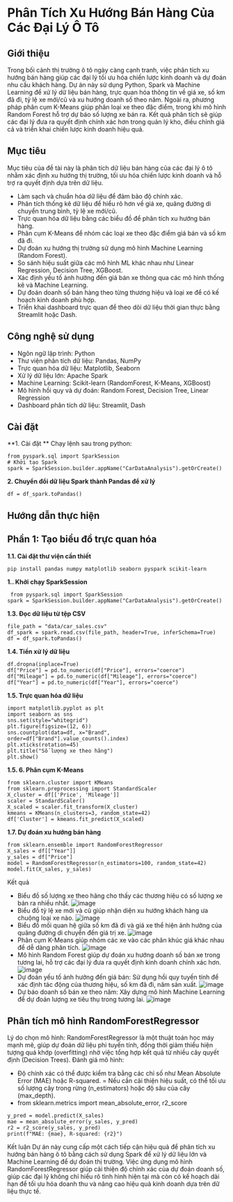 # **Phân Tích Xu Hướng Bán Hàng Của Các Đại Lý Ô Tô**
## **Giới thiệu** 
Trong bối cảnh thị trường ô tô ngày càng cạnh tranh, việc phân tích xu hướng bán hàng giúp các đại lý tối ưu hóa chiến lược kinh doanh và dự đoán nhu cầu khách hàng. Dự án này sử dụng Python,
Spark và Machine Learning để xử lý dữ liệu bán hàng, trực quan hóa thông tin về giá xe, số km đã đi, tỷ lệ xe mới/cũ và xu hướng doanh số theo năm. Ngoài ra, phương pháp phân cụm K-Means giúp 
phân loại xe theo đặc điểm, trong khi mô hình Random Forest hỗ trợ dự báo số lượng xe bán ra. Kết quả phân tích sẽ giúp các đại lý đưa ra quyết định chính xác hơn trong quản lý kho, điều chỉnh
giá cả và triển khai chiến lược kinh doanh hiệu quả.
## **Mục tiêu** 
Mục tiêu của đề tài này là phân tích dữ liệu bán hàng của các đại lý ô tô nhằm xác định xu hướng thị trường, tối ưu hóa chiến lược kinh doanh và hỗ trợ ra quyết định dựa trên dữ liệu.
- Làm sạch và chuẩn hóa dữ liệu để đảm bảo độ chính xác.
- Phân tích thống kê dữ liệu để hiểu rõ hơn về giá xe, quãng đường di chuyển trung bình, tỷ lệ xe mới/cũ.
- Trực quan hóa dữ liệu bằng các biểu đồ để phân tích xu hướng bán hàng.
- Phân cụm K-Means để nhóm các loại xe theo đặc điểm giá bán và số km đã đi.
- Dự đoán xu hướng thị trường sử dụng mô hình Machine Learning (Random Forest).
- So sánh hiệu suất giữa các mô hình ML khác nhau như Linear Regression, Decision Tree, XGBoost.
- Xác định yếu tố ảnh hưởng đến giá bán xe thông qua các mô hình thống kê và Machine Learning.
- Dự đoán doanh số bán hàng theo từng thương hiệu và loại xe để có kế hoạch kinh doanh phù hợp.
- Triển khai dashboard trực quan để theo dõi dữ liệu thời gian thực bằng Streamlit hoặc Dash.
## **Công nghệ sử dụng** 
- Ngôn ngữ lập trình: Python
- Thư viện phân tích dữ liệu: Pandas, NumPy
- Trực quan hóa dữ liệu: Matplotlib, Seaborn
- Xử lý dữ liệu lớn: Apache Spark
- Machine Learning: Scikit-learn (RandomForest, K-Means, XGBoost)
- Mô hình hồi quy và dự đoán: Random Forest, Decision Tree, Linear Regression
- Dashboard phân tích dữ liệu: Streamlit, Dash
## **Cài đặt** 
**1. Cài đặt **
Chạy lệnh sau trong python:
```
from pyspark.sql import SparkSession
# Khởi tạo Spark
spark = SparkSession.builder.appName("CarDataAnalysis").getOrCreate()
```
**2. Chuyển đổi dữ liệu Spark thành Pandas để xử lý**
```
df = df_spark.toPandas()
```
## **Hướng dẫn thực hiện**
## Phần 1: Tạo biểu đồ trực quan hóa
**1.1. Cài đặt thư viện cần thiết**
```
pip install pandas numpy matplotlib seaborn pyspark scikit-learn
```
**1.. Khởi chạy SparkSession**
```
 from pyspark.sql import SparkSession
spark = SparkSession.builder.appName("CarDataAnalysis").getOrCreate()
```
**1.3. Đọc dữ liệu từ tệp CSV**
```
file_path = "data/car_sales.csv"
df_spark = spark.read.csv(file_path, header=True, inferSchema=True)
df = df_spark.toPandas()
```
**1.4. Tiền xử lý dữ liệu**
```
df.dropna(inplace=True)
df["Price"] = pd.to_numeric(df["Price"], errors="coerce")
df["Mileage"] = pd.to_numeric(df["Mileage"], errors="coerce")
df["Year"] = pd.to_numeric(df["Year"], errors="coerce")
```
**1.5. Trực quan hóa dữ liệu**
```
import matplotlib.pyplot as plt
import seaborn as sns
sns.set(style="whitegrid")
plt.figure(figsize=(12, 6))
sns.countplot(data=df, x="Brand", order=df["Brand"].value_counts().index)
plt.xticks(rotation=45)
plt.title("Số lượng xe theo hãng")
plt.show()
```
**1.5. 6. Phân cụm K-Means**
```
from sklearn.cluster import KMeans
from sklearn.preprocessing import StandardScaler
X_cluster = df[['Price', 'Mileage']]
scaler = StandardScaler()
X_scaled = scaler.fit_transform(X_cluster)
kmeans = KMeans(n_clusters=3, random_state=42)
df['Cluster'] = kmeans.fit_predict(X_scaled)
```
**1.7. Dự đoán xu hướng bán hàng**
```
from sklearn.ensemble import RandomForestRegressor
X_sales = df[["Year"]]
y_sales = df["Price"]
model = RandomForestRegressor(n_estimators=100, random_state=42)
model.fit(X_sales, y_sales)
```
Kết quả
- Biểu đồ số lượng xe theo hãng cho thấy các thương hiệu có số lượng xe bán ra nhiều nhất.
  ![image](https://github.com/user-attachments/assets/584da0f2-1c25-4f40-b33a-a47e64ecdd84)
- Biểu đồ tỷ lệ xe mới và cũ giúp nhận diện xu hướng khách hàng ưa chuộng loại xe nào.
  ![image](https://github.com/user-attachments/assets/0c1c05f9-5c02-4c60-8257-614e4954d33c)
- Biểu đồ mối quan hệ giữa số km đã đi và giá xe thể hiện ảnh hưởng của quãng đường di chuyển đến giá trị xe.
  ![image](https://github.com/user-attachments/assets/5303f763-1886-4825-9bda-879e8ac8c85d)
- Phân cụm K-Means giúp nhóm các xe vào các phân khúc giá khác nhau để dễ dàng phân tích.
  ![image](https://github.com/user-attachments/assets/7997395a-0304-4e4e-80db-0c850f788916)
- Mô hình Random Forest giúp dự đoán xu hướng doanh số bán xe trong tương lai, hỗ trợ các đại lý đưa ra quyết định kinh doanh chính xác hơn.
 ![image](https://github.com/user-attachments/assets/d58f8611-0ac8-44ef-b20f-797458ac6c4e)
- Dự đoán yếu tố ảnh hưởng đến giá bán: Sử dụng hồi quy tuyến tính để xác định tác động của thương hiệu, số km đã đi, năm sản xuất.
 ![image](https://github.com/user-attachments/assets/1979e465-bb4a-4ae7-80e9-72a50f47902e)
- Dự báo doanh số bán xe theo năm: Xây dựng mô hình Machine Learning để dự đoán lượng xe tiêu thụ trong tương lai.
  ![image](https://github.com/user-attachments/assets/7424bc89-f5e9-4c77-8808-6b9cdfeb1f01)

## **Phân tích mô hình RandomForestRegressor**
Lý do chọn mô hình: RandomForestRegressor là một thuật toán học máy mạnh mẽ, giúp dự đoán dữ liệu phi tuyến tính, đồng thời giảm thiểu
hiện tượng quá khớp (overfitting) nhờ việc tổng hợp kết quả từ nhiều cây quyết định (Decision Trees).
Đánh giá mô hình:
- Độ chính xác có thể được kiểm tra bằng các chỉ số như Mean Absolute Error (MAE) hoặc R-squared.
= Nếu cần cải thiện hiệu suất, có thể tối ưu số lượng cây trong rừng (n_estimators) hoặc độ sâu của cây (max_depth).
- from sklearn.metrics import mean_absolute_error, r2_score
```
y_pred = model.predict(X_sales)
mae = mean_absolute_error(y_sales, y_pred)
r2 = r2_score(y_sales, y_pred)
print(f"MAE: {mae}, R-squared: {r2}")
```
Kết luận
Dự án này cung cấp một cách tiếp cận hiệu quả để phân tích xu hướng bán hàng ô tô bằng cách sử dụng Spark để xử lý dữ liệu lớn 
và Machine Learning để dự đoán thị trường. Việc ứng dụng mô hình RandomForestRegressor giúp cải thiện độ chính xác của dự đoán doanh số,
giúp các đại lý không chỉ hiểu rõ tình hình hiện tại mà còn có kế hoạch dài hạn để tối ưu hóa doanh thu và nâng cao hiệu quả kinh doanh dựa 
trên dữ liệu thực tế.

